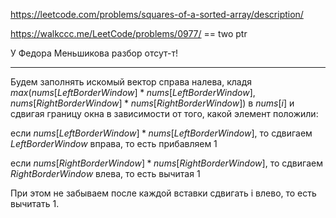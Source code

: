 https://leetcode.com/problems/squares-of-a-sorted-array/description/

https://walkccc.me/LeetCode/problems/0977/ == two ptr

У Федора Меньшикова разбор отсут-т!

____


Будем заполнять искомый вектор справа налева, кладя $max(nums[LeftBorderWindow] * nums[LeftBorderWindow], nums[RightBorderWindow ] * nums[RightBorderWindow])$ 
в $nums[i]$ и сдвигая границу окна в зависимости от того, какой элемент положили: 

если $nums[LeftBorderWindow] * nums[LeftBorderWindow]$, то сдвигаем $LeftBorderWindow$ вправа, то есть прибавляем 1

если $nums[RightBorderWindow] * nums[RightBorderWindow]$, то сдвигаем $RightBorderWindow$ влева, то есть вычитая 1

При этом не забываем после каждой вставки сдвигать i влево, то есть вычитать 1. 

